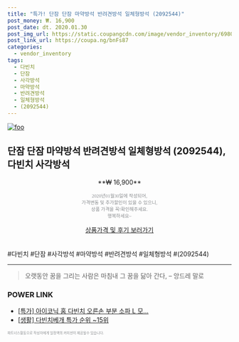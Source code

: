 ```yaml
--- 
title: "특가! 단잠 단잠 마약방석 반려견방석 일체형방석 (2092544)" 
post_money: ₩. 16,900 
post_date: dt. 2020.01.30 
post_img_url: https://static.coupangcdn.com/image/vendor_inventory/6980/a4531e1b736f502c305e5dc1299f72839d0d42573d898eca2b27af63096a.jpg 
post_link_url: https://coupa.ng/bnFs87 
categories: 
  - vendor_inventory 
tags: 
  - 다빈치 
  - 단잠 
  - 사각방석 
  - 마약방석 
  - 반려견방석 
  - 일체형방석 
  - (2092544) 
--- 
```

[![foo](https://static.coupangcdn.com/image/vendor_inventory/6980/a4531e1b736f502c305e5dc1299f72839d0d42573d898eca2b27af63096a.jpg)](https://coupa.ng/bnFs87) 

## 단잠 단잠 마약방석 반려견방석 일체형방석 (2092544), 다빈치 사각방석 
<p style="text-align: center;">**₩ 16,900**</p> 
<p style="text-align: center;"><span style="color: #898c8f; font-family: Georgia,Times,serif; font-size: 0.75em;">2020년01월30일에 작성되어, <br>가격변동 및 추가할인이 있을 수 있으니,<br> 상품 가격을 꼭!확인해주세요.<br>행복하세요~</span> 
</p>	 
<div markdown="0" style="text-align: center;"><a href="https://coupa.ng/bnFs87" class="btn btn--success">상품가격 및 후기 보러가기</a></div> 
<br><br> 
  #다빈치 #단잠 #사각방석 #마약방석 #반려견방석 #일체형방석 #(2092544) 
<hr> 

> 오랫동안 꿈을 그리는 사람은 마침내 그 꿈을 닮아 간다, – 앙드레 말로 


### POWER LINK

* <a href="https://blog.naver.com/santokki14/221790683004" target="_blank">[특가] 아이코닉 홈 다빈치 오른손 부분 소파 L 모...</a>
* <a href="https://blog.naver.com/sakai111/221790417639" target="_blank"> [생활] 다빈치베개 특가 순위 ~15위</a>

<span style="color: #898c8f; font-family: Georgia,Times,serif; font-size: 0.55em;">파트너스활동으로 작성자에게 일정액의 커미션이 제공될수 있습니다.</span> 
